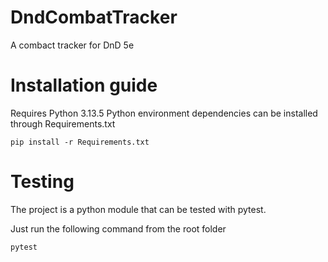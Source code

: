 # DndCombatTracker
A combact tracker for DnD 5e 

# Installation guide
Requires Python 3.13.5
Python environment dependencies can be installed through Requirements.txt
```
pip install -r Requirements.txt
```
# Testing
The project is a python module that can be tested with pytest.

Just run the following command from the root folder
```
pytest
```